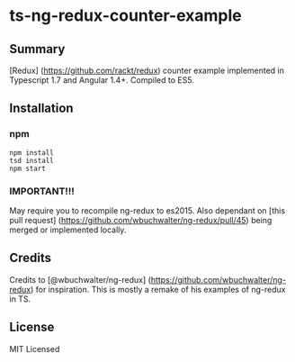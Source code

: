 # ts-ng-redux-counter-example

## Summary

[Redux] (https://github.com/rackt/redux) counter example implemented in Typescript 1.7 and Angular 1.4+. Compiled to ES5.

## Installation

### npm

```
npm install
tsd install
npm start
```

### IMPORTANT!!!
May require you to recompile ng-redux to es2015. 
Also dependant on [this pull request] (https://github.com/wbuchwalter/ng-redux/pull/45) being merged or implemented locally.

## Credits

Credits to [@wbuchwalter/ng-redux] (https://github.com/wbuchwalter/ng-redux) for inspiration. 
This is mostly a remake of his examples of ng-redux in TS.

## License

MIT Licensed

